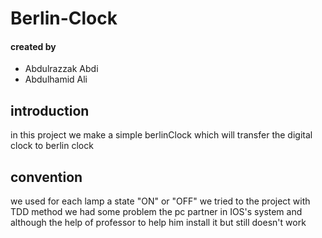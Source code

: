 # Berlin-Clock

#### created by
 - Abdulrazzak Abdi
 - Abdulhamid Ali
 ## introduction
 in this project we make a simple berlinClock which will transfer the digital clock to berlin clock
 ## convention
 we used for each lamp a state "ON" or "OFF"
 we tried to the project with TDD method we had some problem the pc partner in IOS's system and although the help of professor to help him install it but still doesn't work
